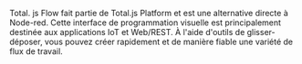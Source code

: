 Total. js Flow fait partie de Total.js Platform et est une alternative directe à Node-red. Cette interface de programmation visuelle est principalement destinée aux applications IoT et Web/REST. À l'aide d'outils de glisser-déposer, vous pouvez créer rapidement et de manière fiable une variété de flux de travail.